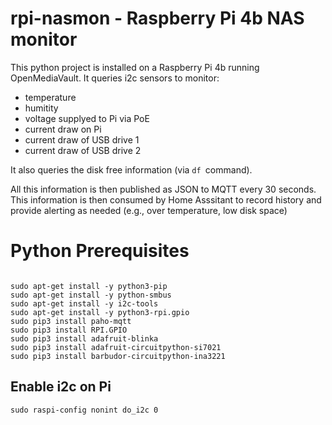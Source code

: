 # rpi-nasmon - Raspberry Pi 4b NAS monitor

This python project is installed on a Raspberry Pi 4b running OpenMediaVault.
It queries i2c sensors to monitor:
- temperature
- humitity
- voltage supplyed to Pi via PoE
- current draw on Pi
- current draw of USB drive 1
- current draw of USB drive 2

It also queries the disk free information (via `df `command).

All this information is then published as JSON to MQTT every 30 seconds.  
This information is then consumed by Home Asssitant to record history and
provide alerting as needed (e.g., over temperature, low disk space)

# Python Prerequisites 

```

sudo apt-get install -y python3-pip
sudo apt-get install -y python-smbus
sudo apt-get install -y i2c-tools
sudo apt-get install -y python3-rpi.gpio
sudo pip3 install paho-mqtt
sudo pip3 install RPI.GPIO
sudo pip3 install adafruit-blinka
sudo pip3 install adafruit-circuitpython-si7021
sudo pip3 install barbudor-circuitpython-ina3221
```

## Enable i2c on Pi

```
sudo raspi-config nonint do_i2c 0
```

